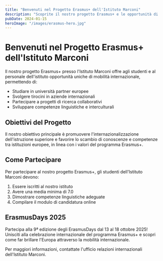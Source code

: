 ```yaml
---
title: "Benvenuti nel Progetto Erasmus+ dell'Istituto Marconi"
description: "Scoprite il nostro progetto Erasmus+ e le opportunità di mobilità internazionale presso l'Istituto Marconi"
pubDate: 2024-01-15
heroImage: "/images/erasmus-hero.jpg"
---
```


# Benvenuti nel Progetto Erasmus+ dell'Istituto Marconi

Il nostro progetto Erasmus+ presso l'Istituto Marconi offre agli studenti e al personale dell'istituto opportunità uniche di mobilità internazionale, permettendo di:

- Studiare in università partner europee
- Svolgere tirocini in aziende internazionali
- Partecipare a progetti di ricerca collaborativi
- Sviluppare competenze linguistiche e interculturali

## Obiettivi del Progetto

Il nostro obiettivo principale è promuovere l'internazionalizzazione dell'istruzione superiore e favorire lo scambio di conoscenze e competenze tra istituzioni europee, in linea con i valori del programma Erasmus+.

## Come Partecipare

Per partecipare al nostro progetto Erasmus+, gli studenti dell'Istituto Marconi devono:

1. Essere iscritti al nostro istituto
2. Avere una media minima di 7.0
3. Dimostrare competenze linguistiche adeguate
4. Compilare il modulo di candidatura online

## ErasmusDays 2025

Partecipa alla 9ª edizione degli ErasmusDays dal 13 al 18 ottobre 2025! Unisciti alla celebrazione internazionale del programma Erasmus+ e scopri come far brillare l'Europa attraverso la mobilità internazionale.

Per maggiori informazioni, contattate l'ufficio relazioni internazionali dell'Istituto Marconi.
